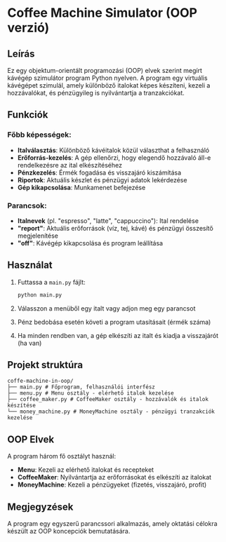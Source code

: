 # Coffee Machine Simulator (OOP verzió)

## Leírás

Ez egy objektum-orientált programozási (OOP) elvek szerint megírt kávégép szimulátor program Python nyelven. A program egy virtuális kávégépet szimulál, amely különböző italokat képes készíteni, kezeli a hozzávalókat, és pénzügyileg is nyilvántartja a tranzakciókat.

## Funkciók

### Főbb képességek:
- **Italválasztás**: Különböző kávéitalok közül választhat a felhasználó
- **Erőforrás-kezelés**: A gép ellenőrzi, hogy elegendő hozzávaló áll-e rendelkezésre az ital elkészítéséhez
- **Pénzkezelés**: Érmék fogadása és visszajáró kiszámítása
- **Riportok**: Aktuális készlet és pénzügyi adatok lekérdezése
- **Gép kikapcsolása**: Munkamenet befejezése

### Parancsok:
- **Italnevek** (pl. "espresso", "latte", "cappuccino"): Ital rendelése
- **"report"**: Aktuális erőforrások (víz, tej, kávé) és pénzügyi összesítő megjelenítése
- **"off"**: Kávégép kikapcsolása és program leállítása

## Használat

1. Futtassa a `main.py` fájlt:
   ```bash
   python main.py
   ```

2. Válasszon a menüből egy italt vagy adjon meg egy parancsot

3. Pénz bedobása esetén követi a program utasításait (érmék száma)

4. Ha minden rendben van, a gép elkészíti az italt és kiadja a visszajárót (ha van)

## Projekt struktúra
```
coffe-machine-in-oop/ 
├── main.py # Főprogram, felhasználói interfész 
├── menu.py # Menu osztály - elérhető italok kezelése 
├── coffee_maker.py # CoffeeMaker osztály - hozzávalók és italok készítése 
└── money_machine.py # MoneyMachine osztály - pénzügyi tranzakciók kezelése
```

## OOP Elvek

A program három fő osztályt használ:
- **Menu**: Kezeli az elérhető italokat és recepteket
- **CoffeeMaker**: Nyilvántartja az erőforrásokat és elkészíti az italokat
- **MoneyMachine**: Kezeli a pénzügyeket (fizetés, visszajáró, profit)

## Megjegyzések

A program egy egyszerű parancssori alkalmazás, amely oktatási célokra készült az OOP koncepciók bemutatására.